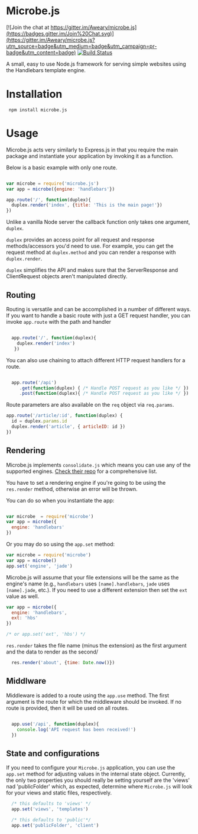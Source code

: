 # Microbe.js

[![Join the chat at https://gitter.im/Aweary/microbe.js](https://badges.gitter.im/Join%20Chat.svg)](https://gitter.im/Aweary/microbe.js?utm_source=badge&utm_medium=badge&utm_campaign=pr-badge&utm_content=badge)  [![Build Status](https://travis-ci.org/Aweary/microbe.js.svg?branch=master)](https://travis-ci.org/Aweary/microbe.js)

A small, easy to use Node.js framework for serving simple websites using the Handlebars template engine.


# Installation

``` npm install microbe.js```


# Usage


Microbe.js acts very similarly to Express.js in that you require the main package and instantiate your application by invoking it as a function.

Below is a basic example with only one route.

```js

var microbe = require('microbe.js')
var app = microbe({engine: 'handlebars'})

app.route('/', function(duplex){
  duplex.render('index', {title: 'This is the main page!'})
})
```

Unlike a vanilla Node server the callback function only takes
one argument, `duplex`.

`duplex` provides an access point for all request and response
methods/accessors you'd need to use. For example, you can get the request method at `duplex.method` and you can render a response
with `duplex.render`.

`duplex` simplifies the API and makes sure that the ServerResponse and ClientRequest objects aren't manipulated
directly.


## Routing

Routing is versatile and can be accomplished in a number of different ways. If you want to handle a basic route with just a GET request handler, you can invoke `app.route` with the path and handler

```js

  app.route('/', function(duplex){
    duplex.render('index')
   })

```


You can also use chaining to attach different HTTP request handlers for a route.

```js

  app.route('/api')
     .get(function(duplex) { /* Handle POST request as you like */ })
     .post(function(duplex){ /* Handle POST request as you like */ })

```

Route parameters are also available on the `req` object via `req.params`.

```js
app.route('/article/:id', function(duplex) {
  id = duplex.params.id
  duplex.render('article', { articleID: id })
})
```

## Rendering


Microbe.js implements `consolidate.js` which means you can use any of the supported engines. [Check their repo](https://github.com/tj/consolidate.js) for a comprehensive list.

You have to set a rendering engine if you're going to be using the `res.render` method, otherwise an error will be thrown.

You can do so when you instantiate the app:

```js

var microbe  = require('microbe')
var app = microbe({
  engine: 'handlebars'
})

```

Or you may do so using the `app.set` method:

```js
var microbe = require('microbe')
var app = microbe()
app.set('engine', 'jade')
```

Microbe.js will assume that your file extensions will be the same as the engine's name (e.g., `handlebars` uses `[name].handlebars`, `jade` uses `[name].jade`, etc.). If you need to use a different extension then set the `ext` value as well.

```js
var app = microbe({
  engine: 'handlebars',
  ext: 'hbs'
})

/* or app.set('ext', 'hbs') */
```


`res.render` takes the file name (minus the extension) as the first argument and the data to render as the second/

```js
  res.render('about', {time: Date.now()})
```


## Middlware

Middleware is added to a route using the `app.use` method. The first argument is the route for which the middleware should be invoked. If no route is provided, then it will be used on all routes.

```js

  app.use('/api', function(duplex){
    console.log('API request has been received!')
  })

```


## State and configurations

If you need to configure your `Microbe.js` application, you can use the `app.set` method for adjusting values in the internal state object. Currently, the only two properties you should really be setting yourself are the 'views' nad 'publicFolder' which, as expected, determine where `Microbe.js` will look for your views and static files, respectively.

```js
  /* this defaults to 'views' */
  app.set('views', 'templates')

  /* this defaults to 'public'*/
  app.set('publicFolder', 'client')
```
